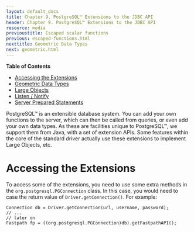 ```yaml
---
layout: default_docs
title: Chapter 9. PostgreSQL™ Extensions to the JDBC API
header: Chapter 9. PostgreSQL™ Extensions to the JDBC API
resource: media
previoustitle: Escaped scalar functions
previous: escaped-functions.html
nexttitle: Geometric Data Types
next: geometric.html
---
```


**Table of Contents**

* [Accessing the Extensions](ext.html#extensions)
* [Geometric Data Types](geometric.html)
* [Large Objects](largeobjects.html)
* [Listen / Notify](listennotify.html)
* [Server Prepared Statements](server-prepare.html)

PostgreSQL™ is an extensible database system. You can add your own functions to
the server, which can then be called from queries, or even add your own data types.
As these are facilities unique to PostgreSQL™, we support them from Java, with a
set of extension APIs. Some features within the core of the standard driver
actually use these extensions to implement Large Objects, etc.

<a name="extensions"></a>
# Accessing the Extensions

To access some of the extensions, you need to use some extra methods in the
`org.postgresql.PGConnection` class. In this case, you would need to case the
return value of `Driver.getConnection()`. For example:

`Connection db = Driver.getConnection(url, username, password);`  
`// ...`  
`// later on`  
`Fastpath fp = ((org.postgresql.PGConnection)db).getFastpathAPI();`